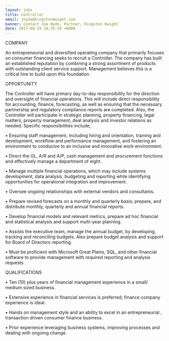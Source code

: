 ```yaml
---
layout: jobs
title: Controller
email: jhyde@kingstondwight.com
banner: Contact Joe Hyde, Partner, Kingston Dwight
date: 2017-08-29 10:35:55 +0000
---
```



COMPANY

An entrepreneurial and diversified operating company that primarily focuses on consumer financing seeks to recruit a Controller. The company has built an established reputation by combining a strong assortment of products with outstanding client service support. Management believes this is a critical hire to build upon this foundation.

OPPORTUNITY

The Controller will have primary day-to-day responsibility for the direction and oversight of financial operations. This will include direct responsibility for accounting, finance, forecasting, as well as ensuring that the necessary partnership and regulatory compliance reports are completed. Also, the Controller will participate in strategic planning, property financing, legal matters, property management, deal analysis and investor relations as needed. Specific responsibilities include;

•  Ensuring staff management, including hiring and orientation, training and development, workflow and performance management, and fostering an environment to conducive to an inclusive and innovative work environment.

•  Direct the GL, A/R and A/P, cash management and procurement functions and effectively manage a department of eight.

•  Manage multiple financial operations, which may include systems development, data analysis, budgeting and reporting while identifying opportunities for operational integration and improvement.

•  Oversee ongoing relationships with external vendors and consultants.

•  Prepare revised forecasts on a monthly and quarterly basis; prepare, and distribute monthly, quarterly and annual financial reports.

•  Develop financial models and relevant metrics, prepare ad hoc financial and statistical analysis and support multi-year planning.

•  Assists the executive team, manage the annual budget, by developing, tracking and reconciling budgets. Also prepare budget analysis and support for Board of Directors reporting.

•   Must be proficient with Microsoft Great Plains, SQL, and other financial software to provide management with required reporting and analysis requests.

QUALIFICATIONS

•   Ten (10) plus years of financial management experience in a small/ medium sized business.

•   Extensive experience in financial services is preferred; finance company experience is ideal.

•   Hands on management style and an ability to excel in an entrepreneurial , transaction driven consumer finance business.

•   Prior experience leveraging business systems, improving processes and dealing with ongoing change.